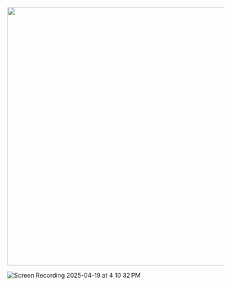 <img src="https://github.com/user-attachments/assets/4207d5e3-8f56-4714-b464-3abe0e31479a" width="600" />

![Screen Recording 2025-04-19 at 4 10 32 PM](https://github.com/user-attachments/assets/4207d5e3-8f56-4714-b464-3abe0e31479a)
